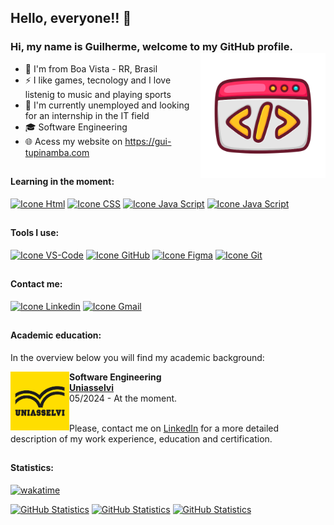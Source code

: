 <link rel="stylesheet" href="https://cdn.jsdelivr.net/gh/devicons/devicon@v2.15.1/devicon.min.css">

## Hello, everyone!! 👋
### Hi, my name is Guilherme, welcome to my GitHub profile. <img src="./src/assets/desenvolvimento-web.png" alt="Ilustração" min-width="200px" max-width="200px" width="200px" align="right">

- 🔰 I'm from Boa Vista - RR, Brasil
- ⚡ I like games, tecnology and I love listenig to music and playing sports
- 💼 I'm currently unemployed and looking for an internship in the IT field
- 🎓 Software Engineering
- 🌐 Acess my website on https://gui-tupinamba.com
##

#### Learning in the moment:
[<img height="48px" width="48px" alt="Icone Html" src="https://skillicons.dev/icons?i=html"/>](https://developer.mozilla.org/pt-BR/docs/Web/HTML)
[<img height="48px" width="48px" alt="Icone CSS" src="https://skillicons.dev/icons?i=css"/>](https://developer.mozilla.org/pt-BR/docs/Web/CSS)
[<img height="48px" width="48px" alt="Icone Java Script" src="https://skillicons.dev/icons?i=js"/>](https://developer.mozilla.org/pt-BR/docs/Web/JavaScript)
[<img height="48px" width="48px" alt="Icone Java Script" src="https://skillicons.dev/icons?i=php"/>](https://developer.mozilla.org/pt-BR/docs/Glossary/PHP)

##

#### Tools I use:
[<img height="48px" width="48px" alt="Icone VS-Code" src="https://skillicons.dev/icons?i=vscode"/>](https://code.visualstudio.com)
[<img height="48px" width="48px" alt="Icone GitHub" src="https://skillicons.dev/icons?i=github"/>](https://github.com/)
[<img height="48px" width="48px" alt="Icone Figma" src="https://skillicons.dev/icons?i=figma"/>](https://www.figma.com/)
[<img height="48px" width="48px" alt="Icone Git" src="https://skillicons.dev/icons?i=git"/>](https://www.git-scm.com/)
##

#### Contact me:
[<img height="48px" width="48px" alt="Icone Linkedin" src="https://skillicons.dev/icons?i=linkedin"/>](https://www.linkedin.com/in/gui-tupinamba)
[<img height="48px" width="48px" alt="Icone Gmail" src="https://skillicons.dev/icons?i=gmail"/>](mailto:guitupinamba.dev@gmail.com)

##

#### Academic education:
In the overview below you will find my academic background:

[<img align="left" height="94px" width="94px" alt="Logo Uniasselvi" src="./src/assets/logo-faculdade.jpg" target="_blank"/>](https://portal.uniasselvi.com.br/)
**Software Engineering** \
[**Uniasselvi**](https://portal.uniasselvi.com.br/) \
05/2024 - At the moment.
<br>
<br>

Please, contact me on [LinkedIn](https://www.linkedin.com/in/gui-tupinamba/) for a more detailed description of my work experience, education and certification.

##

#### Statistics:
[![wakatime](https://wakatime.com/badge/user/d6bdff9a-ed61-407e-b854-781dee577802.svg)](https://wakatime.com/@d6bdff9a-ed61-407e-b854-781dee577802)

[<img height="180px" alt="GitHub Statistics" src="https://github-readme-stats.vercel.app/api/top-langs/?username=gui-tupinamba&layout=compact&langs_count=7&theme=shadow_blue"/>](https://github.com/)
[<img height="180px" alt="GitHub Statistics" src="https://github-readme-stats.vercel.app/api/?username=gui-tupinamba&show_icons=true&include_all_commits=true&theme=shadow_blue"/>](https://github.com/)
[<img height="153px" alt="GitHub Statistics" src="http://github-readme-streak-stats.herokuapp.com/?user=gui-tupinamba&amp;theme=shadow_blue"/>](https://github.com/)

